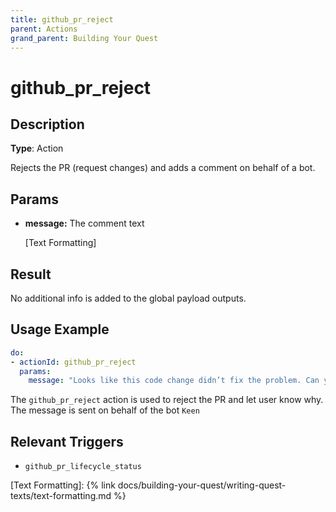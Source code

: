 ```yaml
---
title: github_pr_reject
parent: Actions
grand_parent: Building Your Quest
---
```


# github_pr_reject

## Description

**Type**: Action

Rejects the PR (request changes) and adds a comment on behalf of a bot.

## Params

- **message:** The comment text
    
    [Text Formatting]
    
## Result

No additional info is added to the global payload outputs.

## Usage Example

```yaml
do:
- actionId: github_pr_reject
  params:
    message: "Looks like this code change didn’t fix the problem. Can you take a second look?"
```

The `github_pr_reject` action is used to reject the PR and let user know why. The message is sent on behalf of the bot `Keen`

## Relevant Triggers

- `github_pr_lifecycle_status`

[Text Formatting]: {% link docs/building-your-quest/writing-quest-texts/text-formatting.md %}
